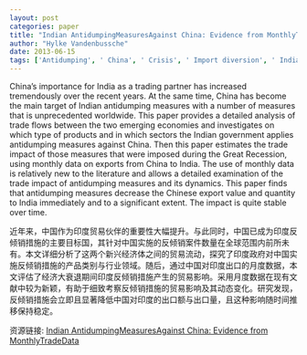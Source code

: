 ```yaml
---
layout: post
categories: paper
title: "Indian AntidumpingMeasuresAgainst China: Evidence from MonthlyTradeData"
author: "Hylke Vandenbussche"
date: 2013-06-15
tags: ['Antidumping', ' China', ' Crisis', ' Import diversion', ' India', ' Great Recession', ' Monthly data', ' Product-level data', ' Temporary trade barriers', ' Trade', ' Trade impact', ' Trade policy', ' WTO']
---
```


China’s importance for India as a trading partner has increased tremendously over the recent years. At the same time, China has become the main target of Indian antidumping measures with a number of measures that is unprecedented worldwide. This paper provides a detailed analysis of trade flows between the two emerging economies and investigates on which type of products and in which sectors the Indian government applies antidumping measures against China. Then this paper estimates the trade impact of those measures that were imposed during the Great Recession, using monthly data on exports from China to India. The use of monthly data is relatively new to the literature and allows a detailed examination of the trade impact of antidumping measures and its dynamics. This paper finds that antidumping measures decrease the Chinese export value and quantity to India immediately and to a significant extent. The impact is quite stable over time.

近年来，中国作为印度贸易伙伴的重要性大幅提升。与此同时，中国已成为印度反倾销措施的主要目标国，其针对中国实施的反倾销案件数量在全球范围内前所未有。本文详细分析了这两个新兴经济体之间的贸易流动，探究了印度政府对中国实施反倾销措施的产品类别与行业领域。随后，通过中国对印度出口的月度数据，本文评估了经济大衰退期间印度反倾销措施产生的贸易影响。采用月度数据在现有文献中较为新颖，有助于细致考察反倾销措施的贸易影响及其动态变化。研究发现，反倾销措施会立即且显著降低中国对印度的出口额与出口量，且这种影响随时间推移保持稳定。

资源链接: [Indian AntidumpingMeasuresAgainst China: Evidence from MonthlyTradeData](https://papers.ssrn.com/sol3/papers.cfm?abstract_id=2279406)
